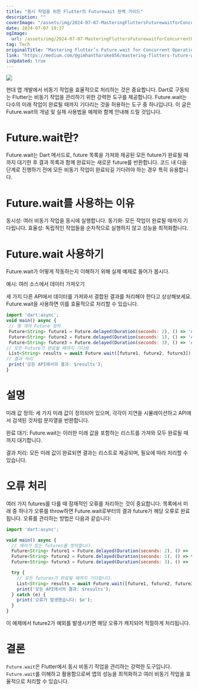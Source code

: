 ```yaml
---
title: "동시 작업을 위한 Flutter의 Futurewait 완벽 가이드"
description: ""
coverImage: "/assets/img/2024-07-07-MasteringFluttersFuturewaitforConcurrentOperations_0.png"
date: 2024-07-07 19:37
ogImage: 
  url: /assets/img/2024-07-07-MasteringFluttersFuturewaitforConcurrentOperations_0.png
tag: Tech
originalTitle: "Mastering Flutter’s Future.wait for Concurrent Operations"
link: "https://medium.com/@gimhantharuke856/mastering-flutters-future-wait-for-concurrent-operations-a561ad4367fc"
isUpdated: true
---
```





<img src="/assets/img/2024-07-07-MasteringFluttersFuturewaitforConcurrentOperations_0.png" />

현대 앱 개발에서 비동기 작업을 효율적으로 처리하는 것은 중요합니다. Dart로 구동되는 Flutter는 비동기 작업을 관리하기 위한 강력한 도구를 제공합니다. Future.wait는 다수의 미래 작업이 완료될 때까지 기다리는 것을 허용하는 도구 중 하나입니다. 이 글은 Future.wait의 개념 및 실제 사용법을 예제와 함께 안내해 드릴 것입니다.

# Future.wait란?

Future.wait는 Dart 메서드로, future 목록을 가져와 제공된 모든 future가 완료될 때까지 대기한 후 결과 목록과 함께 완료되는 새로운 future를 반환합니다. 코드 내 다음 단계로 진행하기 전에 모든 비동기 작업이 완료되길 기다려야 하는 경우 특히 유용합니다.

<div class="content-ad"></div>

# Future.wait를 사용하는 이유

동시성: 여러 비동기 작업을 동시에 실행합니다.
동기화: 모든 작업이 완료될 때까지 기다립니다.
효율성: 독립적인 작업들을 순차적으로 실행하지 않고 성능을 최적화합니다.

# Future.wait 사용하기

Future.wait가 어떻게 작동하는지 이해하기 위해 실제 예제로 들어가 봅시다.

<div class="content-ad"></div>

예시: 여러 소스에서 데이터 가져오기

세 가지 다른 API에서 데이터를 가져와서 결합된 결과를 처리해야 한다고 상상해보세요. Future.wait을 사용하면 이를 효율적으로 처리할 수 있습니다.

```js
import 'dart:async';
void main() async {
 // 몇 개의 Future 정의
 Future<String> future1 = Future.delayed(Duration(seconds: 2), () => 'API 1에서의 데이터');
 Future<String> future2 = Future.delayed(Duration(seconds: 1), () => 'API 2에서의 데이터');
 Future<String> future3 = Future.delayed(Duration(seconds: 3), () => 'API 3에서의 데이터');
// 모든 Future가 완료될 때까지 기다림
 List<String> results = await Future.wait([future1, future2, future3]);
// 결과 처리
 print('모든 API에서의 결과: $results');
}
```

# 설명

<div class="content-ad"></div>

미래 값 정의: 세 가지 미래 값이 정의되어 있으며, 각각이 지연을 시뮬레이션하고 API에서 검색된 것처럼 문자열을 반환합니다.

완료 대기: Future.wait는 이러한 미래 값을 포함하는 리스트를 가져와 모두 완료될 때까지 대기합니다.

결과 처리: 모든 미래 값이 완료되면 결과는 리스트로 제공되며, 필요에 따라 처리할 수 있습니다.

# 오류 처리

<div class="content-ad"></div>

여러 가지 futures를 다룰 때 잠재적인 오류를 처리하는 것이 중요합니다. 목록에서 미래 중 하나가 오류를 throw하면 Future.wait로부터의 결과 future가 해당 오류로 완료됩니다. 오류를 관리하는 방법은 다음과 같습니다:

```js
import 'dart:async';

void main() async {
  // 에러가 있는 futures를 정의합니다.
  Future<String> future1 = Future.delayed(Duration(seconds: 2), () => 'API 1에서의 데이터');
  Future<String> future2 = Future.delayed(Duration(seconds: 1), () => throw Exception('API 2 실패'));
  Future<String> future3 = Future.delayed(Duration(seconds: 3), () => 'API 3에서의 데이터');

  try {
    // 모든 futures가 완료될 때까지 기다립니다.
    List<String> results = await Future.wait([future1, future2, future3]);
    print('모든 API에서의 결과: $results');
  } catch (e) {
    print('오류가 발생했습니다: $e');
  }
}
```

이 예제에서 future2가 예외를 발생시키면 해당 오류가 캐치되어 적절하게 처리됩니다.

# 결론

<div class="content-ad"></div>

`Future.wait`은 Flutter에서 동시 비동기 작업을 관리하는 강력한 도구입니다. `Future.wait`를 이해하고 활용함으로써 앱의 성능을 최적화하고 여러 비동기 작업을 효율적으로 처리할 수 있습니다.